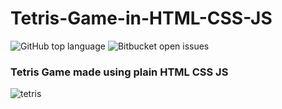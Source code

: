 # Tetris-Game-in-HTML-CSS-JS
![GitHub top language](https://img.shields.io/github/languages/top/AnujSonawane/Tetris-Game-in-HTML-CSS-JS?color=green)
![Bitbucket open issues](https://img.shields.io/bitbucket/issues/AnujSonawane/Tetris-Game-in-HTML-CSS-JS})
### Tetris Game made using plain HTML CSS JS
![tetris](https://user-images.githubusercontent.com/81616419/188925870-7148ca37-9cc2-44b0-88f6-7fb3f7ba5e77.PNG)
